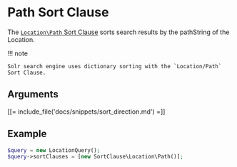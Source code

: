 # Path Sort Clause

The [`Location\Path` Sort Clause](../../api/php_api/php_api_reference/classes/Ibexa-Contracts-Core-Repository-Values-Content-Query-SortClause-Location-Path.html)
sorts search results by the pathString of the Location.

!!! note

    Solr search engine uses dictionary sorting with the `Location/Path` Sort Clause.

## Arguments

[[= include_file('docs/snippets/sort_direction.md') =]]

## Example

``` php
$query = new LocationQuery();
$query->sortClauses = [new SortClause\Location\Path()];
```

